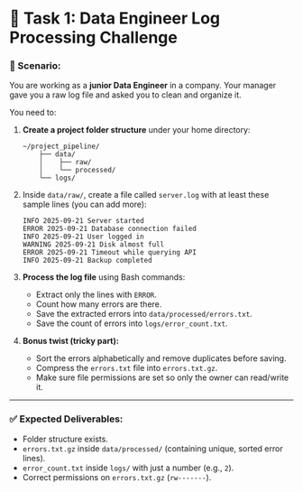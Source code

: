 # 📝 Task 1: Data Engineer Log Processing Challenge


### 🎯 Scenario:

You are working as a **junior Data Engineer** in a company. Your manager gave you a raw log file and asked you to clean and organize it.

You need to:

1. **Create a project folder structure** under your home directory:
    
    ```
    ~/project_pipeline/
        ├── data/
        │    ├── raw/
        │    └── processed/
        └── logs/
    
    ```
    
2. Inside `data/raw/`, create a file called `server.log` with at least these sample lines (you can add more):
    
    ```
    INFO 2025-09-21 Server started
    ERROR 2025-09-21 Database connection failed
    INFO 2025-09-21 User logged in
    WARNING 2025-09-21 Disk almost full
    ERROR 2025-09-21 Timeout while querying API
    INFO 2025-09-21 Backup completed
    
    ```
    
3. **Process the log file** using Bash commands:
    - Extract only the lines with `ERROR`.
    - Count how many errors are there.
    - Save the extracted errors into `data/processed/errors.txt`.
    - Save the count of errors into `logs/error_count.txt`.
4. **Bonus twist (tricky part):**
    - Sort the errors alphabetically and remove duplicates before saving.
    - Compress the `errors.txt` file into `errors.txt.gz`.
    - Make sure file permissions are set so only the owner can read/write it.

---

### ✅ Expected Deliverables:

- Folder structure exists.
- `errors.txt.gz` inside `data/processed/` (containing unique, sorted error lines).
- `error_count.txt` inside `logs/` with just a number (e.g., `2`).
- Correct permissions on `errors.txt.gz` (`rw-------`).
